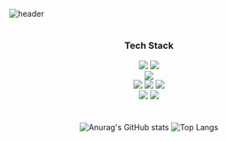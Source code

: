 ![header](https://capsule-render.vercel.app/api?type=Waving&height=220&fontSize=40&fontAlign=62&fontAlignY=40&text=Welcome%20To%20Wooseung`s%20Github!&color=#D8BFD8&fontColor=BC8F8F)

<div align="center">

#  

  ###   Tech Stack  
  <img src="https://img.shields.io/badge/C-A8B9CC?style=flat&logo=C&logoColor=white">
  <img src="https://img.shields.io/badge/Python-3776AB?style=flat&logo=Python&logoColor=white">
  <br>
  <img src="https://img.shields.io/badge/MySQL-4479A1?style=flate&logo=MySQL&logoColor=white">
  <br>
  <img src="https://img.shields.io/badge/HTML5-E34F26?style=flate&logo=HTML5&logoColor=white">
  <img src="https://img.shields.io/badge/CSS3-1572B6?style=flate&logo=CSS3&logoColor=white">
  <img src="https://img.shields.io/badge/JavaScript-F7DF1E?style=flate&logo=Javascript&logoColor=white">
  <br>
  <img src="https://img.shields.io/badge/Notion-000000?style=flat&logo=Notion&logoColor=white">
  <img src="https://img.shields.io/badge/Github-181717?style=flat&logo=Github&logoColor=white">
    
  #  
  ![Anurag's GitHub stats](https://github-readme-stats.vercel.app/api?username=songwooseung&show_icons=true&theme=tokyonight)
  ![Top Langs](https://github-readme-stats.vercel.app/api/top-langs/?username=songwooseung&layout=compact&theme=tokyonight)


</div>


